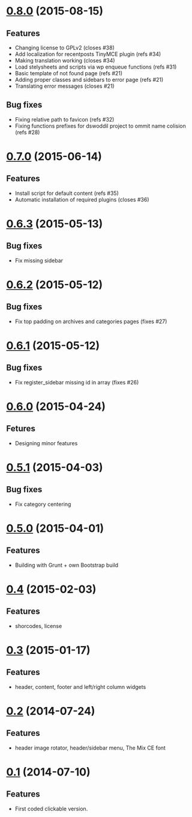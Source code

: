 <a name="0.8.0"></a>
# [0.8.0](https://github.com/skaut/dsw-oddil/compare/v0.7.0...v0.8.0) (2015-08-15)

## Features

* Changing license to GPLv2 (closes #38)
* Add localization for recentposts TinyMCE plugin (refs #34)
* Making translation working (closes #34)
* Load stelysheets and scripts via wp enqueue functions (refs #31)
* Basic template of not found page (refs #21)
* Adding proper classes and sidebars to error page (refs #21)
* Translating error messages (closes #21)

## Bug fixes

* Fixing relative path to favicon (refs #32)
* Fixing functions prefixes for dswoddil project to ommit name colision (refs #28)

<a name="0.7.0"></a>
# [0.7.0](https://github.com/skaut/dsw-oddil/compare/v0.6.3...v0.7.0) (2015-06-14)

## Features

* Install script for default content (refs #35)
* Automatic installation of required plugins (closes #36)

<a name="0.6.3"></a>
# [0.6.3](https://github.com/skaut/dsw-oddil/compare/v0.6.2...v0.6.3) (2015-05-13)

## Bug fixes

* Fix missing sidebar

<a name="0.6.2"></a>
# [0.6.2](https://github.com/skaut/dsw-oddil/compare/v0.6.1...v0.6.2) (2015-05-12)

## Bug fixes

* Fix top padding on archives and categories pages (fixes #27)

<a name="0.6.1"></a>
# [0.6.1](https://github.com/skaut/dsw-oddil/compare/v0.6.0...v0.6.1) (2015-05-12)

## Bug fixes

* Fix register_sidebar missing id in array (fixes #26)

<a name="0.6.0"></a>
# [0.6.0](https://github.com/skaut/dsw-oddil/compare/v0.5.1...v0.6.0) (2015-04-24)

## Fetures

* Designing minor features

<a name="0.5.1"></a>
# [0.5.1](https://github.com/skaut/dsw-oddil/compare/v0.5.0...v0.5.1) (2015-04-03)

## Bug fixes

* Fix category centering

<a name="0.5.0"></a>
# [0.5.0](https://github.com/skaut/dsw-oddil/compare/v0.4...v0.5.0) (2015-04-01)

## Features

* Building with Grunt + own Bootstrap build

<a name="0.4"></a>
# [0.4](https://github.com/skaut/dsw-oddil/compare/v0.3...v0.4) (2015-02-03)

## Features

* shorcodes, license

<a name="0.3"></a>
# [0.3](https://github.com/skaut/dsw-oddil/compare/v0.2...v0.3) (2015-01-17)

## Features

* header, content, footer and left/right column widgets

<a name="0.2"></a>
# [0.2](https://github.com/skaut/dsw-oddil/compare/v0.1...v0.2) (2014-07-24)

## Features

* header image rotator, header/sidebar menu, The Mix CE font

<a name="0.1"></a>
# [0.1](https://github.com/skaut/dsw-oddil/compare/..v0.1) (2014-07-10)

## Features

* First coded clickable version.
